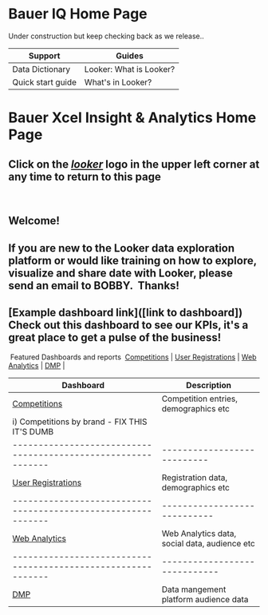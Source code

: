 # Bauer IQ Home Page


Under construction but keep checking back as we release..

  Support          | Guides
  -----------------|------------------
 Data Dictionary   | Looker: What is Looker?
 Quick start guide | What's in Looker?


# Bauer Xcel Insight & Analytics Home Page
Click on the [_looker_](https://bauerxcel.looker.com/spaces/1) logo in the upper left corner at any time to return to this page
​
---
​
## Welcome!
​
If you are new to the Looker data exploration platform or would like training on how to explore, visualize and share date with Looker, please send an email to BOBBY.
​
Thanks!
​
---
​
[Example dashboard link]([link to dashboard])
Check out this dashboard to see our KPIs, it's a great place to get a pulse of the business!
---
​
Featured Dashboards and reports 
​
[Competitions](https://bauerxcel.looker.com/dashboards/23) | [User Registrations](https://bauerxcel.looker.com/spaces/27) | [Web Analytics](https://bauerxcel.looker.com/spaces/26)  | [DMP](https://bauerxcel.looker.com/spaces/32) |

  Dashboard                                                   | Description
 -------------------------------------------------------------|---------------------------
 [Competitions](https://bauerxcel.looker.com/dashboards/23)   | Competition entries, demographics etc
  i) Competitions by brand  - FIX THIS IT'S DUMB              |
 -------------------------------------------------------------|---------------------------
 [User Registrations](https://bauerxcel.looker.com/spaces/27) | Registration data, demographics etc
 -------------------------------------------------------------|----------------------------
 [Web Analytics](https://bauerxcel.looker.com/spaces/26)      | Web Analytics data, social data, audience etc
 -------------------------------------------------------------|-----------------------------
 [DMP](https://bauerxcel.looker.com/spaces/32)                | Data mangement platform audience data